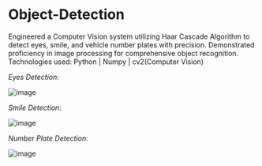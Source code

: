 # Object-Detection
Engineered a Computer Vision system utilizing Haar Cascade Algorithm to detect eyes, smile, and vehicle number plates with precision. Demonstrated proficiency in image processing for comprehensive object recognition.
Technologies used: Python | Numpy | cv2(Computer Vision)

_Eyes Detection_: 

![image](https://github.com/tanmai-tallam/Object-Detection/assets/120913651/27c7f3fb-97e2-452d-827a-e59dd2408185)


_Smile Detection_:

![image](https://github.com/tanmai-tallam/Object-Detection/assets/120913651/7ff078d7-6a01-484e-b3d4-ed3e4466ccf3)



_Number Plate Detection_:

![image](https://github.com/tanmai-tallam/Object-Detection/assets/120913651/1a6296d9-a506-4408-bc9c-bd12220061a9)


